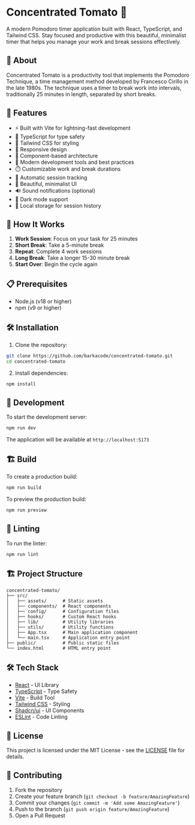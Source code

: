 # Concentrated Tomato 🍅

A modern Pomodoro timer application built with React, TypeScript, and Tailwind CSS. Stay focused and productive with this beautiful, minimalist timer that helps you manage your work and break sessions effectively.

## 🌟 About

Concentrated Tomato is a productivity tool that implements the Pomodoro Technique, a time management method developed by Francesco Cirillo in the late 1980s. The technique uses a timer to break work into intervals, traditionally 25 minutes in length, separated by short breaks.

## 🚀 Features

- ⚡️ Built with Vite for lightning-fast development
- 🎯 TypeScript for type safety
- 🎨 Tailwind CSS for styling
- 📱 Responsive design
- 🧩 Component-based architecture
- 🔧 Modern development tools and best practices
- ⏱️ Customizable work and break durations
- 🔄 Automatic session tracking
- 🎨 Beautiful, minimalist UI
- 🔊 Sound notifications (optional)
- 🌙 Dark mode support
- 💾 Local storage for session history

## 🎯 How It Works

1. **Work Session**: Focus on your task for 25 minutes
2. **Short Break**: Take a 5-minute break
3. **Repeat**: Complete 4 work sessions
4. **Long Break**: Take a longer 15-30 minute break
5. **Start Over**: Begin the cycle again

## 📋 Prerequisites

- Node.js (v18 or higher)
- npm (v9 or higher)

## 🛠️ Installation

1. Clone the repository:
```bash
git clone https://github.com/barkacode/concentrated-tomato.git
cd concentrated-tomato
```

2. Install dependencies:
```bash
npm install
```

## 🚀 Development

To start the development server:

```bash
npm run dev
```

The application will be available at `http://localhost:5173`

## 🏗️ Build

To create a production build:

```bash
npm run build
```

To preview the production build:

```bash
npm run preview
```

## 🧪 Linting

To run the linter:

```bash
npm run lint
```

## 🏗️ Project Structure

```
concentrated-tomato/
├── src/
│   ├── assets/      # Static assets
│   ├── components/  # React components
│   ├── config/      # Configuration files
│   ├── hooks/       # Custom React hooks
│   ├── lib/         # Utility libraries
│   ├── utils/       # Utility functions
│   ├── App.tsx      # Main application component
│   └── main.tsx     # Application entry point
├── public/          # Public static files
└── index.html       # HTML entry point
```

## 🛠️ Tech Stack

- [React](https://reactjs.org/) - UI Library
- [TypeScript](https://www.typescriptlang.org/) - Type Safety
- [Vite](https://vitejs.dev/) - Build Tool
- [Tailwind CSS](https://tailwindcss.com/) - Styling
- [Shadcn/ui](https://ui.shadcn.com/) - UI Components
- [ESLint](https://eslint.org/) - Code Linting

## 📝 License

This project is licensed under the MIT License - see the [LICENSE](LICENSE) file for details.

## 👥 Contributing

1. Fork the repository
2. Create your feature branch (`git checkout -b feature/AmazingFeature`)
3. Commit your changes (`git commit -m 'Add some AmazingFeature'`)
4. Push to the branch (`git push origin feature/AmazingFeature`)
5. Open a Pull Request

